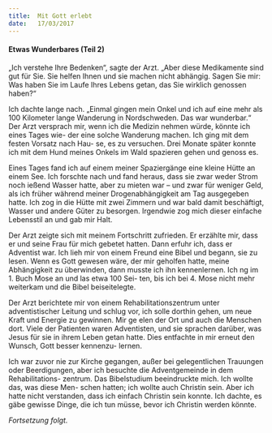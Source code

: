 ```yaml
---
title:  Mit Gott erlebt
date:   17/03/2017
---
```


#### Etwas Wunderbares (Teil 2)

„Ich verstehe Ihre Bedenken“, sagte der Arzt. „Aber diese Medikamente sind gut für Sie. Sie helfen Ihnen und sie machen nicht abhängig. Sagen Sie mir: Was haben Sie im Laufe Ihres Lebens getan, das Sie wirklich genossen haben?“

Ich dachte lange nach. „Einmal gingen mein Onkel und ich auf eine mehr als 100 Kilometer lange Wanderung in Nordschweden. Das war wunderbar.“ Der Arzt versprach mir, wenn ich die Medizin nehmen würde, könnte ich eines Tages wie- der eine solche Wanderung machen. Ich ging mit dem festen Vorsatz nach Hau- se, es zu versuchen. Drei Monate später konnte ich mit dem Hund meines Onkels im Wald spazieren gehen und genoss es.

Eines Tages fand ich auf einem meiner Spaziergänge eine kleine Hütte an einem See. Ich forschte nach und fand heraus, dass sie zwar weder Strom noch  ießend Wasser hatte, aber zu mieten war – und zwar für weniger Geld, als ich früher während meiner Drogenabhängigkeit am Tag ausgegeben hatte. Ich zog in die Hütte mit zwei Zimmern und war bald damit beschäftigt, Wasser und andere Güter zu besorgen. Irgendwie zog mich dieser einfache Lebensstil an und gab mir Halt.

Der Arzt zeigte sich mit meinem Fortschritt zufrieden. Er erzählte mir, dass er und seine Frau für mich gebetet hatten. Dann erfuhr ich, dass er Adventist war. Ich lieh mir von einem Freund eine Bibel und begann, sie zu lesen. Wenn es Gott gewesen wäre, der mir geholfen hatte, meine Abhängigkeit zu überwinden, dann musste ich ihn kennenlernen. Ich  ng im 1. Buch Mose an und las etwa 100 Sei- ten, bis ich bei 4. Mose nicht mehr weiterkam und die Bibel beiseitelegte.

Der Arzt berichtete mir von einem Rehabilitationszentrum unter adventistischer Leitung und schlug vor, ich solle dorthin gehen, um neue Kraft und Energie zu gewinnen. Mir ge elen der Ort und auch die Menschen dort. Viele der Patienten waren Adventisten, und sie sprachen darüber, was Jesus für sie in ihrem Leben getan hatte. Dies entfachte in mir erneut den Wunsch, Gott besser kennenzu- lernen.

Ich war zuvor nie zur Kirche gegangen, außer bei gelegentlichen Trauungen oder Beerdigungen, aber ich besuchte die Adventgemeinde in dem Rehabilitations- zentrum. Das Bibelstudium beeindruckte mich. Ich wollte das, was diese Men- schen hatten; ich wollte auch Christin sein. Aber ich hatte nicht verstanden, dass ich einfach Christin sein konnte. Ich dachte, es gäbe gewisse Dinge, die ich tun müsse, bevor ich Christin werden könnte.

_Fortsetzung folgt._
